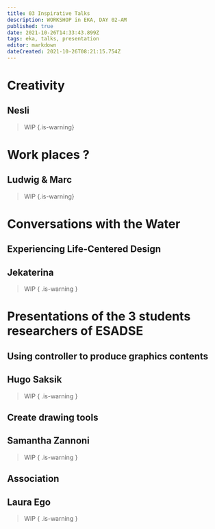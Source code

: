 ```yaml
---
title: 03 Inspirative Talks
description: WORKSHOP in EKA, DAY 02-AM
published: true
date: 2021-10-26T14:33:43.899Z
tags: eka, talks, presentation
editor: markdown
dateCreated: 2021-10-26T08:21:15.754Z
---
```


# Creativity
## Nesli

> WIP
{.is-warning}


# Work places ?
## Ludwig & Marc

> WIP
{.is-warning}


# Conversations with the Water
## Experiencing Life-Centered Design
## Jekaterina

> WIP { .is-warning }

# Presentations of the 3 students researchers of ESADSE
## Using controller to produce graphics contents
## Hugo Saksik

> WIP { .is-warning }

## Create drawing tools 
## Samantha Zannoni
> WIP { .is-warning }

## Association
## Laura Ego
> WIP { .is-warning }